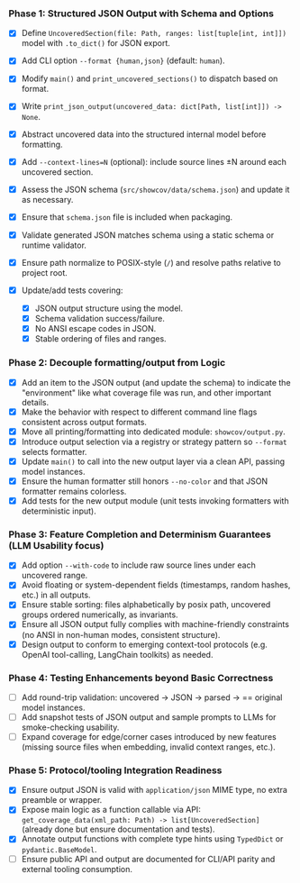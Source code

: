 ### Phase 1: Structured JSON Output with Schema and Options

* [x] Define `UncoveredSection(file: Path, ranges: list[tuple[int, int]])` model with `.to_dict()` for JSON export.
* [x] Add CLI option `--format {human,json}` (default: `human`).
* [x] Modify `main()` and `print_uncovered_sections()` to dispatch based on format.
* [x] Write `print_json_output(uncovered_data: dict[Path, list[int]]) -> None`.
* [x] Abstract uncovered data into the structured internal model before formatting.
* [x] Add `--context-lines=N` (optional): include source lines ±N around each uncovered section.
* [x] Assess the JSON schema (`src/showcov/data/schema.json`) and update it as necessary.
* [x] Ensure that `schema.json` file is included when packaging.
* [x] Validate generated JSON matches schema using a static schema or runtime validator.
* [x] Ensure path normalize to POSIX-style (`/`) and resolve paths relative to project root.
* [x] Update/add tests covering:

  * [x] JSON output structure using the model.
  * [x] Schema validation success/failure.
  * [x] No ANSI escape codes in JSON.
  * [x] Stable ordering of files and ranges.

### Phase 2: Decouple formatting/output from Logic

* [x] Add an item to the JSON output (and update the schema) to indicate the "environment" like what coverage file was run, and other important details.
* [x] Make the behavior with respect to different command line flags consistent across output formats.
* [x] Move all printing/formatting into dedicated module: `showcov/output.py`.
* [x] Introduce output selection via a registry or strategy pattern so `--format` selects formatter.
* [x] Update `main()` to call into the new output layer via a clean API, passing model instances.
* [x] Ensure the human formatter still honors `--no-color` and that JSON formatter remains colorless.
* [x] Add tests for the new output module (unit tests invoking formatters with deterministic input).

### Phase 3: Feature Completion and Determinism Guarantees (LLM Usability focus)

* [x] Add option `--with-code` to include raw source lines under each uncovered range.
* [x] Avoid floating or system-dependent fields (timestamps, random hashes, etc.) in all outputs.
* [x] Ensure stable sorting: files alphabetically by posix path, uncovered groups ordered numerically, as invariants.
* [x] Ensure all JSON output fully complies with machine-friendly constraints (no ANSI in non-human modes, consistent structure).
* [x] Design output to conform to emerging context-tool protocols (e.g. OpenAI tool-calling, LangChain toolkits) as needed.

### Phase 4: Testing Enhancements beyond Basic Correctness

* [ ] Add round-trip validation: uncovered → JSON → parsed → == original model instances.
* [ ] Add snapshot tests of JSON output and sample prompts to LLMs for smoke-checking usability.
* [ ] Expand coverage for edge/corner cases introduced by new features (missing source files when embedding, invalid context ranges, etc.).

### Phase 5: Protocol/tooling Integration Readiness

* [x] Ensure output JSON is valid with `application/json` MIME type, no extra preamble or wrapper.
* [x] Expose main logic as a function callable via API: `get_coverage_data(xml_path: Path) -> list[UncoveredSection]` (already done but ensure documentation and tests).
* [x] Annotate output functions with complete type hints using `TypedDict` or `pydantic.BaseModel`.
* [ ] Ensure public API and output are documented for CLI/API parity and external tooling consumption.
